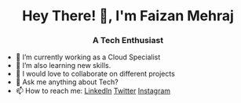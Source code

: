 <h1 align="center">Hey There! 👋, I'm Faizan Mehraj</h1>
<h3 align="center">A Tech Enthusiast</h3>

- 🔭 I’m currently working as a Cloud Specialist
- 🌱 I’m also learning new skills.
- 👯 I would love to collaborate on different projects
- 💬 Ask me anything about Tech?
- 📫 How to reach me: [LinkedIn](https://www.linkedin.com/in/faizan-mehraj-74241517b/) [Twitter](https://twitter.com/faxandar)  [Instagram](https://www.instagram.com/faxandar/)


